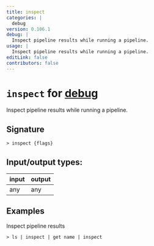 ```yaml
---
title: inspect
categories: |
  debug
version: 0.106.1
debug: |
  Inspect pipeline results while running a pipeline.
usage: |
  Inspect pipeline results while running a pipeline.
editLink: false
contributors: false
---
```

<!-- This file is automatically generated. Please edit the command in https://github.com/nushell/nushell instead. -->

# `inspect` for [debug](/commands/categories/debug.md)

<div class='command-title'>Inspect pipeline results while running a pipeline.</div>

## Signature

```> inspect {flags} ```


## Input/output types:

| input | output |
| ----- | ------ |
| any   | any    |
## Examples

Inspect pipeline results
```nu
> ls | inspect | get name | inspect

```

